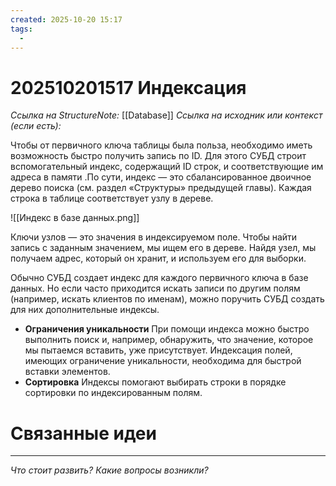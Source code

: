 ```yaml
---
created: 2025-10-20 15:17
tags:
  - 
---
```

# 202510201517 Индексация

*Ссылка на StructureNote:* [[Database]]
*Ссылка на исходник или контекст (если есть):* 

Чтобы от первичного ключа таблицы была польза, необходимо иметь возможность быстро получить запись по ID. Для этого СУБД строит вспомогательный индекс, содержащий ID строк, и соответствующие им адреса в памяти .По сути, индекс — это сбалансированное двоичное дерево поиска (см. раздел «Структуры» предыдущей главы). Каждая строка в таблице соответствует узлу в дереве.

![[Индекс в базе данных.png]]

Ключи узлов — это значения в индексируемом поле. Чтобы найти запись с заданным значением, мы ищем его в дереве. Найдя узел, мы получаем адрес, который он хранит, и используем его для выборки.

Обычно СУБД создает индекс для каждого первичного ключа в базе данных. Но если часто приходится искать записи по другим полям (например, искать клиентов по именам), можно поручить СУБД создать для них дополнительные индексы.

- **Ограничения уникальности** При помощи индекса можно быстро выполнить поиск и, например, обнаружить, что значение, которое мы пытаемся вставить, уже присутствует. Индексация полей, имеющих ограничение уникальности, необходима для быстрой вставки элементов.
- **Сортировка** Индексы помогают выбирать строки в порядке сортировки по индексированным полям.

# Связанные идеи

---

*Что стоит развить? Какие вопросы возникли?*

